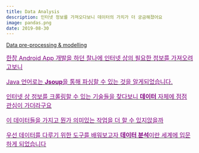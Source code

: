```yaml
---
title: Data Analysis
description: 인터넷 정보를 가져오다보니 데이터의 가치가 더 궁금해졌어요
image: pandas.png
date: 2019-08-30
---
```


<a href="https://github.com/hayleyshim/data_analysis">Data pre-processing & modelling


<font size="3" color="purple">
한창 Android App 개발을 하던 찰나에 인터넷 상의 필요한 정보를 가져오려고보니
<p>Java 언어로는 <b>Jsoup</b>을 통해 파싱할 수 있는 것을 알게되었습니다.
<p>인터넷 상 정보를 크롤링할 수 있는 기술들을 찾다보니 <b>데이터</b> 자체에 점점 관심이 가더라구요 
<p>이 데이터들을 가지고 뭔가 의미있는 작업을 더 할 수 있지않을까
<p>우선 데이터를 다루기 위한 도구를 배워보고자 <b>데이터 분석</b>이란 세계에 입문하게 되었습니다


